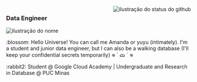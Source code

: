 <img align='right' src="https://github-readme-stats.vercel.app/api/top-langs/?username=amandacordeiro&layout=compact&show_icons=true&title_color=FFFFFF&text_color=FFFFFF&icon_color=660033&bg_color=000000&cache_seconds=2300" alt="ilustração do status do github">

### <strong>Data Engineer </strong>

<img src="https://img.shields.io/static/v1?label=Overview&message=intj - 22 - her&color=000000&style=for-the-badge&logo=GitHub" alt="ilustração do nome">
<p>:blossom: Hello Universe! You can call me Amanda or yuyu (intimately). I'm a student and junior data engineer, but I can also be a walking database (I'll keep your confidential secrets temporarily) 𖦹 ´ ᯅ ` 𖦹</p>

<p>:rabbit2: Student @ Google Cloud Academy | Undergraduate and Research in Database @ PUC Minas </p>
